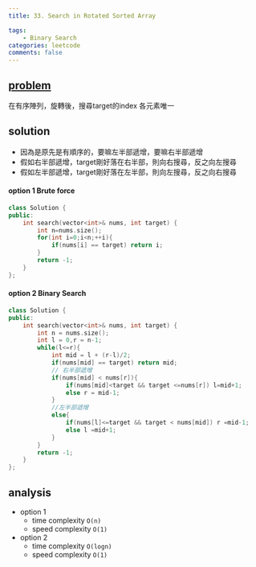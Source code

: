 ```yaml
---
title: 33. Search in Rotated Sorted Array

tags:  
    - Binary Search
categories: leetcode
comments: false
---
```



## [problem](https://leetcode.com/problems/search-in-rotated-sorted-array/)

在有序陣列，旋轉後，搜尋target的index
各元素唯一
## solution

- 因為是原先是有順序的，要嘛左半部遞增，要嘛右半部遞增
- 假如右半部遞增，target剛好落在右半部，則向右搜尋，反之向左搜尋
- 假如左半部遞增，target剛好落在左半部，則向左搜尋，反之向右搜尋

#### option 1 Brute force
```c++
class Solution {
public:
    int search(vector<int>& nums, int target) {
        int n=nums.size();
        for(int i=0;i<n;++i){
            if(nums[i] == target) return i;
        }
        return -1;
    }
};
```

#### option 2 Binary Search 
```c++
class Solution {
public:
    int search(vector<int>& nums, int target) {
        int n = nums.size();
        int l = 0,r = n-1;
        while(l<=r){
            int mid = l + (r-l)/2;
            if(nums[mid] == target) return mid;
            // 右半部遞增
            if(nums[mid] < nums[r]){
                if(nums[mid]<target && target <=nums[r]) l=mid+1;
                else r = mid-1;
            }
            //左半部遞增
            else{
                if(nums[l]<=target && target < nums[mid]) r =mid-1;
                else l =mid+1;
            }
        }
        return -1;
    }
};
```
## analysis
- option 1
    - time complexity `O(n)`
    - speed complexity `O(1)`
- option 2
    - time complexity `O(logn)`
    - speed complexity `O(1)`